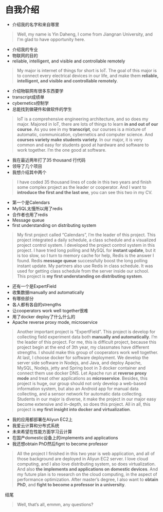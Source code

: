 # 自我介绍

* 介绍我的名字和来自哪里

>Well, my name is Yin Daheng, I come from Jiangnan University, and I'm glad to have opportunity here.

* 介绍我的专业
* 物联网的目的
* reliable, intelligent, and visible and controllable remotely

>My major is internet of things for short is IoT. The goal of this major is to connect every electrical devices in our life, and make them **reliable, intelligent, and visible and controllable remotely**.

* 介绍物联网有很多东西要学
* transcript成绩单
* cybernetics控制学
* 总能找到做硬件和做软件的学生

>IoT is a comprehensive engineering architecture, and so does my major. Majored in IoT, there are lots of things to learn **in and out of our course**. As you see in my **transcript**, our courses is a mixture of automatic, communication, cybernetics and computer science. And **courses variety make students variety**. In our major, it is very common and easy for students good at hardware and software to work together. I’m the one good at software.

* 我在最近两年打了35 thousand 行代码
* 领导了几个项目
* 我想介绍其中两个

>I have coded 35 thousand lines of code in this two years and finish some complex project as the leader or cooperator. And I want to **introduce the first and the last one**, you can see this two in my CV.

* 第一个是Calendars
* MySQL太慢所以用了redis
* 合作者也用了redis
* Message queue
* first understanding on distributing system

>My first project called “Calendars”, I’m the leader of this project. This project integrated a daily schedule, a class schedule and a visualized project control system. I developed the project control system in this project. I have tried long polling and MySQL for **instant update**, but it is too slow, so I turn to memory cache for help, Redis is the answer I found. Redis **message queue** successfully boost the long polling instant update. My partners also use Redis in class schedule. It was used for getting class schedule from the server inside our school. This project is **my first understanding on distributing system**.

* 还有一个是ExpertField
* 收集数据manually and automatically
* 有哪些部分
* 各人都有各自的strengths
* 让cooperators work well together很难
* 用了docker deploy了什么什么的
* Apache reverse proxy mode, microservice

>Another important project is “ExpertField”. This project is develop for collecting field experiment data both **manually and automatically**. I’m the leader of this project. For me, this is difficult project, because this project begin at the end of 3th year, my classmates have different strengths. I should make this group of cooperators work well together. At last, I choose docker for software deployment. We develop the server side software in Nodejs, and Java, and deploy Apache, MySQL, Nodejs, jetty and Spring boot in 3 docker container and connect them use docker DNS. Let Apache run at **reverse proxy mode** and treat other applications as **microservice**. Besides, this project is huge, our group should not only develop a web-based information system, but also an Android app for manual data collecting, and a sensor network for automatic data collecting. Students in our major is diverse, it make the project in our major easy become extensive and in-depth, so does this project. All in all, this project is **my first insight into docker and virtualization**.

* 我的应用都部署在Aliyun EC2上
* 我爱云计算和分布式系统
* 未来希望在性能方面学习云计算
* 在国产domestic设备上的implements and applications
* 我还想obtain PhD然后fignt to become professor

>All the project I finished in this two year is web application, and all of those background are deployed in Aliyun EC2 server. I love cloud computing, and I also love distributing system, so does virtualization. And also **the implements and applications on domestic devices**. And my future plan is to research on the cloud computing, in the aspect of performance optimization. After master’s degree, I also want to **obtain PhD**, and **fight to become a professor in a university**.

结尾

>Well, that’s all, emmm, any questions?
